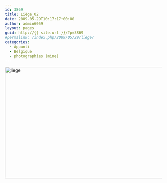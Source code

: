 ```yaml
---
id: 3869
title: Liège_02
date: 2009-05-29T10:17:17+00:00
author: admin6059
layout: pages
guid: http://{{ site.url }}/?p=3869
#permalink: /index.php/2009/05/29/liege/
categories:
  - Appunti
  - Belgique
  - photographies (mine)
---
```

<img class="aligncenter wp-image-3870" src="{{ site.url }}/images/uploads/2016/10/liege.jpg" alt="liege" width="580" height="358" srcset="{{ site.url }}/images/uploads/2016/10/liege.jpg 650w, {{ site.url }}/images/uploads/2016/10/liege-300x185.jpg 300w" sizes="(max-width: 580px) 100vw, 580px" />